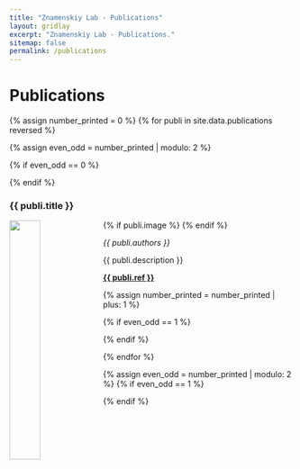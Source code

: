 ```yaml
---
title: "Znamenskiy Lab - Publications"
layout: gridlay
excerpt: "Znamenskiy Lab - Publications."
sitemap: false
permalink: /publications
---
```



# Publications
{% assign number_printed = 0 %}
{% for publi in site.data.publications reversed %}

{% assign even_odd = number_printed | modulo: 2 %}

{% if even_odd == 0 %}
<div class="row">
{% endif %}

<div class="col-sm-6 clearfix">
 <div class="well">
  <h3>{{ publi.title }}</h3>
  {% if publi.image %}
  <img src="{{ site.url }}{{ site.baseurl }}/images/pubs/{{ publi.image }}" class="img-responsive" width="33%" style="float: left" />
  {% endif %}
  <p><em>{{ publi.authors }}</em></p>
  <p>{{ publi.description }}</p>
  <p><strong><a href="{{ publi.url }}">{{ publi.ref }}</a></strong></p>  
 </div>
</div>

{% assign number_printed = number_printed | plus: 1 %}

{% if even_odd == 1 %}
</div>
{% endif %}

{% endfor %}

{% assign even_odd = number_printed | modulo: 2 %}
{% if even_odd == 1 %}
</div>
{% endif %}

<p> &nbsp; </p>
